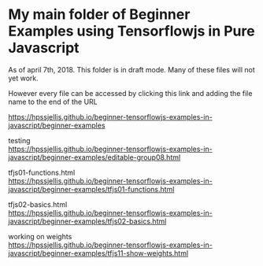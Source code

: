 # My main folder of Beginner Examples using Tensorflowjs in Pure Javascript


As of april 7th, 2018. This folder is in draft mode. Many of these files will not yet work.

However every file can be accessed by clicking this link and adding the file name to the end of the URL

https://hpssjellis.github.io/beginner-tensorflowjs-examples-in-javascript/beginner-examples

testing  
https://hpssjellis.github.io/beginner-tensorflowjs-examples-in-javascript/beginner-examples/editable-group08.html


tfjs01-functions.html  
https://hpssjellis.github.io/beginner-tensorflowjs-examples-in-javascript/beginner-examples/tfjs01-functions.html


tfjs02-basics.html  
https://hpssjellis.github.io/beginner-tensorflowjs-examples-in-javascript/beginner-examples/tfjs02-basics.html



working on weights  
https://hpssjellis.github.io/beginner-tensorflowjs-examples-in-javascript/beginner-examples/tfjs11-show-weights.html

